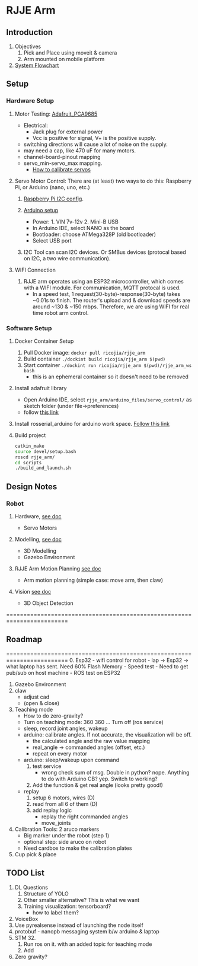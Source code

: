 # RJJE Arm
## Introduction
1. Objectives
    1. Pick and Place using moveit & camera
    2. Arm mounted on mobile platform
2. [System Flowchart](https://drive.google.com/file/d/1ujubSrS_AvXeORWJ76qhUnCQ4BP0E4v_/view?usp=sharing)


## Setup
### Hardware Setup
1. Motor Testing: [Adafruit_PCA9685](https://learn.adafruit.com/16-channel-pwm-servo-driver?view=all)
    - Electrical: 
        - Jack plug for external power 
        - Vcc is positive for signal, V+ is the positive supply. 
    - switching directions will cause a lot of noise on the supply. 
    - may need a cap, like 470 uF for many motors.  
    - channel-board-pinout mapping
    - servo_min-servo_max mapping. 
        - [How to calibrate servos](https://create.arduino.cc/projecthub/jeremy-lindsay/calibrating-my-servos-fa27ce)

2. Servo Motor Control: There are (at least) two ways to do this: Raspberry Pi, or Arduino (nano, uno, etc.)
    1. [Raspberry Pi I2C config](https://learn.adafruit.com/adafruits-raspberry-pi-lesson-4-gpio-setup/configuring-i2c). 
    2. [Arduino setup](https://wiki.keyestudio.com/Ks0173_keyestudio_Nano_ch340)
        - Power: 1. VIN 7v-12v 2. Mini-B USB
        - In Arduino IDE, select NANO as the board
        - Bootloader: choose ATMega328P (old bootloader)
        - Select USB port

    3. I2C Tool can scan I2C devices. Or SMBus devices (protocal based on I2C, a two wire communication). 

3. WIFI Connection
    1. RJJE arm operates using an ESP32 microcontroller, which comes with a WIFI module. For communication, MQTT protocal is used. 
        - In a speed test, 1 request(30-byte)-response(30-byte) takes ~0.01s to finish. The router's upload and & download speeds are around ~130 & ~150 mbps. Therefore, we are using WIFI for real time robot arm control.

### Software Setup
1. Docker Container Setup 
    1. Pull Docker image: ```docker pull ricojia/rjje_arm``` 
    2. Build container ```./dockint build ricojia/rjje_arm $(pwd)```
    3. Start container ```./dockint run ricojia/rjje_arm $(pwd)/rjje_arm_ws bash```
        - this is an ephemeral container so it doesn't need to be removed 

2. Install adafruit library 
    - Open Arduino IDE, select ```rjje_arm/arduino_files/servo_control/``` as sketch folder (under file->preferences)
    - follow [this link](https://learn.adafruit.com/16-channel-pwm-servo-driver?view=all#install-adafruit-pca9685-library-1825143-2)

3. Install rosserial_arduino for arduino work space. [Follow this link](http://wiki.ros.org/rosserial_arduino/Tutorials/Arduino%20IDE%20Setup)

4. Build project
    ```bash
    catkin_make
    source devel/setup.bash
    roscd rjje_arm/
    cd scripts
    ./build_and_launch.sh
    ```

## Design Notes
### Robot
1. Hardware, [see doc](rjje_arm_ws/src/rjje_arm/docs/rjje_arm_hardware.md)
    - Servo Motors

2. Modelling, [see doc](rjje_arm_ws/src/rjje_arm/docs/rjje_arm_modelling.md)
    - 3D Modelling 
    - Gazebo Environment

3. RJJE Arm Motion Planning [see doc](rjje_arm_ws/src/rjje_arm/docs/rjje_arm_motion_planning.md)
    - Arm motion planning (simple case: move arm, then claw)

4. Vision [see doc](rjje_arm_ws/src/rjje_arm/docs/rjje_arm_vision.md)
    - 3D Object Detection

========================================================================
## Roadmap 
========================================================================
0. Esp32 - wifi control for robot
    - lap -> Esp32 -> what laptop has sent. Need 60% Flash Memory
    - Speed test 
        - Need to get pub/sub on host machine
    - ROS test on ESP32 
1. Gazebo Environment
1. claw 
    - adjust cad
    - (open & close)
2. Teaching mode
    - How to do zero-gravity?
    - Turn on teaching mode: 360 360 ... Turn off (ros service)
    - sleep, record joint angles, wakeup
    - arduino: calibrate angles. If not accurate, the visualization will be off.
        - the calculated angle and the raw value mapping
        - real_angle -> commanded angles (offset, etc.)
        - repeat on every motor
    - arduino: sleep/wakeup upon command
        1. test service 
            - wrong check sum of msg. Double in python? nope. Anything to do with Arduino CB? yep. Switch to working?
        2. Add the function & get real angle (looks pretty good!)
    - replay
        1. setup 6 motors, wires (D)
        2. read from all 6 of them (D)
        3. add replay logic
            - replay the right commanded angles
            - move_joints
3. Calibration Tools: 2 aruco markers
    - Big marker under the robot (step 1)
    - optional step: side aruco on robot
    - Need cardbox to make the calibration plates
4. Cup pick & place

## TODO List 
1. DL Questions
    1. Structure of YOLO 
    2. Other smaller alternative? This is what we want
    3. Training visualization: tensorboard?
        - how to label them?
2. VoiceBox
3. Use pyrealsense instead of launching the node itself
4. protobuf - nanopb messaging system b/w arduino & laptop
5. STM 32. 
    1. Run ros on it. with an added topic for teaching mode
    2. Add
6. Zero gravity?

